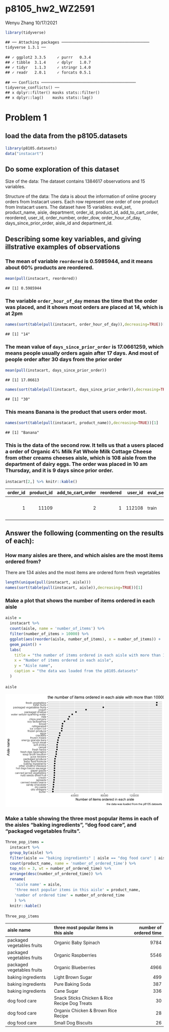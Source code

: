p8105\_hw2\_WZ2591
================
Wenyu Zhang
10/17/2021

``` r
library(tidyverse)
```

    ## ── Attaching packages ─────────────────────────────────────── tidyverse 1.3.1 ──

    ## ✓ ggplot2 3.3.5     ✓ purrr   0.3.4
    ## ✓ tibble  3.1.4     ✓ dplyr   1.0.7
    ## ✓ tidyr   1.1.3     ✓ stringr 1.4.0
    ## ✓ readr   2.0.1     ✓ forcats 0.5.1

    ## ── Conflicts ────────────────────────────────────────── tidyverse_conflicts() ──
    ## x dplyr::filter() masks stats::filter()
    ## x dplyr::lag()    masks stats::lag()

# Problem 1

## load the data from the p8105.datasets

``` r
library(p8105.datasets)
data("instacart")
```

## Do some exploration of this dataset

Size of the data: The dataset contains 1384617 observations and 15
variables.

Structure of the data: The data is about the information of online
grocery orders from Instacart users. Each row represent one order of one
product from Instacart users. The dataset have 15 variables: eval\_set,
product\_name, aisle, department, order\_id, product\_id,
add\_to\_cart\_order, reordered, user\_id, order\_number, order\_dow,
order\_hour\_of\_day, days\_since\_prior\_order, aisle\_id and
department\_id.

## Describing some key variables, and giving illstrative examples of observations

### The mean of variable `reordered` is 0.5985944, and it means about 60% products are reordered.

``` r
mean(pull(instacart, reordered))
```

    ## [1] 0.5985944

### The variable `order_hour_of_day` menas the time that the order was placed, and it shows most orders are placed at 14, which is at 2pm

``` r
names(sort(table(pull(instacart, order_hour_of_day)),decreasing=TRUE))[1]
```

    ## [1] "14"

### The mean value of `days_since_prior_order` is 17.0661259, which means people usually orders again after 17 days. And most of people order after 30 days from the prior order

``` r
mean(pull(instacart, days_since_prior_order))
```

    ## [1] 17.06613

``` r
names(sort(table(pull(instacart, days_since_prior_order)),decreasing=TRUE))[1]
```

    ## [1] "30"

### This means Banana is the product that users order most.

``` r
names(sort(table(pull(instacart, product_name)),decreasing=TRUE))[1]
```

    ## [1] "Banana"

### This is the data of the second row. It tells us that a users placed a order of Organic 4% Milk Fat Whole Milk Cottage Cheese from other creams cheeses aisle, which is 108 aisle from the department of dairy eggs. The order was placed in 10 am Thursday, and it is 9 days since prior order.

``` r
instacart[2,] %>% knitr::kable()
```

| order\_id | product\_id | add\_to\_cart\_order | reordered | user\_id | eval\_set | order\_number | order\_dow | order\_hour\_of\_day | days\_since\_prior\_order | product\_name                                 | aisle\_id | department\_id | aisle                | department |
|----------:|------------:|---------------------:|----------:|---------:|:----------|--------------:|-----------:|---------------------:|--------------------------:|:----------------------------------------------|----------:|---------------:|:---------------------|:-----------|
|         1 |       11109 |                    2 |         1 |   112108 | train     |             4 |          4 |                   10 |                         9 | Organic 4% Milk Fat Whole Milk Cottage Cheese |       108 |             16 | other creams cheeses | dairy eggs |

## Answer the following (commenting on the results of each):

### How many aisles are there, and which aisles are the most items ordered from?

There are 134 aisles and the most items are ordered form fresh
vegetables

``` r
length(unique(pull(instacart, aisle)))
names(sort(table(pull(instacart, aisle)),decreasing=TRUE))[1]
```

### Make a plot that shows the number of items ordered in each aisle

``` r
aisle = 
  instacart %>% 
  count(aisle, name = 'number_of_items') %>%
  filter(number_of_items > 10000) %>% 
  ggplot(aes(reorder(aisle, number_of_items), x = number_of_items)) + 
  geom_point() + 
  labs(
    title = "the number of items ordered in each aisle with more than 10000 items ordered",
    x = "Number of items ordered in each aisle",
    y = "Aisle name",
    caption = "the data was loaded from the p8105.datasets"
  )

aisle
```

![](p8105_hw3_WZ2591_files/figure-gfm/unnamed-chunk-10-1.png)<!-- -->

### Make a table showing the three most popular items in each of the aisles “baking ingredients”, “dog food care”, and “packaged vegetables fruits”.

``` r
Three_pop_items = 
  instacart %>%
  group_by(aisle) %>%
  filter(aisle == "baking ingredients" | aisle == "dog food care" | aisle == "packaged vegetables fruits") %>% 
  count(product_name, name = 'number_of_ordered_time') %>%
  top_n(n = 3, wt = number_of_ordered_time) %>% 
  arrange(desc(number_of_ordered_time)) %>%
  rename(
    'aisle name' = aisle, 
    'three most popular items in this aisle' = product_name, 
    'number of ordered time' = number_of_ordered_time
    ) %>% 
  knitr::kable()

Three_pop_items
```

| aisle name                 | three most popular items in this aisle        | number of ordered time |
|:---------------------------|:----------------------------------------------|-----------------------:|
| packaged vegetables fruits | Organic Baby Spinach                          |                   9784 |
| packaged vegetables fruits | Organic Raspberries                           |                   5546 |
| packaged vegetables fruits | Organic Blueberries                           |                   4966 |
| baking ingredients         | Light Brown Sugar                             |                    499 |
| baking ingredients         | Pure Baking Soda                              |                    387 |
| baking ingredients         | Cane Sugar                                    |                    336 |
| dog food care              | Snack Sticks Chicken & Rice Recipe Dog Treats |                     30 |
| dog food care              | Organix Chicken & Brown Rice Recipe           |                     28 |
| dog food care              | Small Dog Biscuits                            |                     26 |
